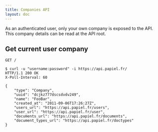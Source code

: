```yaml
---
title: Companies API
layout: doc
---
```



As an authenticated user, only your own company is exposed to the API. This company details can be read at the API root.

## Get current user company

`GET /`

```
$ curl -u "username:password" -i https://api.papiel.fr/
HTTP/1.1 200 OK
X-Poll-Interval: 60

{
	"type": "Company",
	"uuid": "dcjkz777dscsdvdv249",
	"name": "FooBar",
	"created_at": "2011-09-06T17:26:27Z",
	"users_url": "https://api.papiel.fr/users",
	"user_url": "https://api.papiel.fr/user",
	"documents_url": "https://api.papiel.fr/documents",
	"document_types_url": "https://api.papiel.fr/doctypes"
}
```
